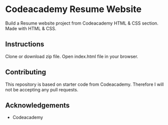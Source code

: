 # Codeacademy Resume Website
Build a Resume website project from Codeacademy HTML &amp; CSS section. Made with HTML &amp; CSS.

## Instructions
Clone or download zip file. Open index.html file in your browser.

## Contributing
This repository is based on starter code from Codeacademy. Therefore I will not be accepting any pull requests.

## Acknowledgements
* Codeacademy

